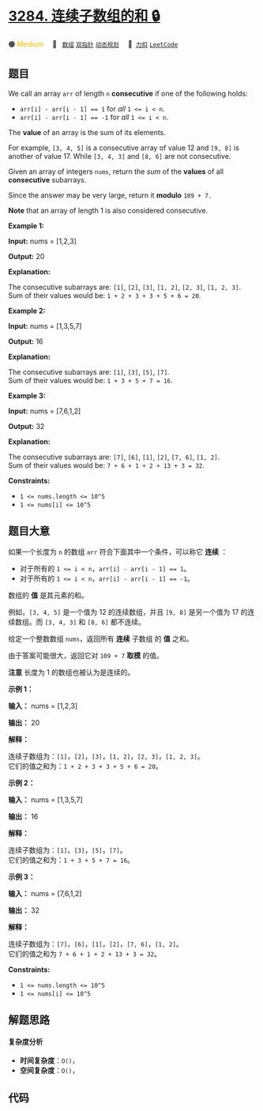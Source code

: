 # [3284. 连续子数组的和 🔒](https://2xiao.github.io/leetcode-js/problem/3284.html)

🟠 <font color=#ffb800>Medium</font>&emsp; 🔖&ensp; [`数组`](/tag/array.md) [`双指针`](/tag/two-pointers.md) [`动态规划`](/tag/dynamic-programming.md)&emsp; 🔗&ensp;[`力扣`](https://leetcode.cn/problems/sum-of-consecutive-subarrays) [`LeetCode`](https://leetcode.com/problems/sum-of-consecutive-subarrays)

## 题目

We call an array `arr` of length `n` **consecutive** if one of the following
holds:

  * `arr[i] - arr[i - 1] == 1` for _all_ `1 <= i < n`.
  * `arr[i] - arr[i - 1] == -1` for _all_ `1 <= i < n`.

The **value** of an array is the sum of its elements.

For example, `[3, 4, 5]` is a consecutive array of value 12 and `[9, 8]` is
another of value 17. While `[3, 4, 3]` and `[8, 6]` are not consecutive.

Given an array of integers `nums`, return the _sum_ of the **values** of all
**consecutive** subarrays.

Since the answer may be very large, return it **modulo** `109 + 7.`

**Note** that an array of length 1 is also considered consecutive.



**Example 1:**

**Input:** nums = [1,2,3]

**Output:** 20

**Explanation:**

The consecutive subarrays are: `[1]`, `[2]`, `[3]`, `[1, 2]`, `[2, 3]`, `[1,
2, 3]`.  
Sum of their values would be: `1 + 2 + 3 + 3 + 5 + 6 = 20`.

**Example 2:**

**Input:** nums = [1,3,5,7]

**Output:** 16

**Explanation:**

The consecutive subarrays are: `[1]`, `[3]`, `[5]`, `[7]`.  
Sum of their values would be: `1 + 3 + 5 + 7 = 16`.

**Example 3:**

**Input:** nums = [7,6,1,2]

**Output:** 32

**Explanation:**

The consecutive subarrays are: `[7]`, `[6]`, `[1]`, `[2]`, `[7, 6]`, `[1, 2]`.  
Sum of their values would be: `7 + 6 + 1 + 2 + 13 + 3 = 32`.



**Constraints:**

  * `1 <= nums.length <= 10^5`
  * `1 <= nums[i] <= 10^5`


## 题目大意

如果一个长度为 `n` 的数组 `arr` 符合下面其中一个条件，可以称它 **连续** ：

  * 对于所有的 `1 <= i < n`，`arr[i] - arr[i - 1] == 1`。
  * 对于所有的 `1 <= i < n`，`arr[i] - arr[i - 1] == -1`。

数组的 **值** 是其元素的和。

例如，`[3, 4, 5]` 是一个值为 12 的连续数组，并且 `[9, 8]` 是另一个值为 17 的连续数组。而 `[3, 4, 3]` 和 `[8,
6]` 都不连续。

给定一个整数数组 `nums`，返回所有 **连续** 子数组 的 **值** 之和。

由于答案可能很大，返回它对 `109 + 7` **取模**  的值。

**注意**  长度为 1 的数组也被认为是连续的。



**示例 1：**

**输入：** nums = [1,2,3]

**输出：** 20

**解释：**

连续子数组为：`[1]`，`[2]`，`[3]`，`[1, 2]`，`[2, 3]`，`[1, 2, 3]`。  
它们的值之和为：`1 + 2 + 3 + 3 + 5 + 6 = 20`。

**示例 2：**

**输入：** nums = [1,3,5,7]

**输出：** 16

**解释：**

连续子数组为：`[1]`，`[3]`，`[5]`，`[7]`。  
它们的值之和为：`1 + 3 + 5 + 7 = 16`。

**示例 3：**

**输入：** nums = [7,6,1,2]

**输出：** 32

**解释：**

连续子数组为：`[7]`，`[6]`，`[1]`，`[2]`，`[7, 6]`，`[1, 2]`。  
它们的值之和为 `7 + 6 + 1 + 2 + 13 + 3 = 32`。



**Constraints:**

  * `1 <= nums.length <= 10^5`
  * `1 <= nums[i] <= 10^5`


## 解题思路

#### 复杂度分析

- **时间复杂度**：`O()`，
- **空间复杂度**：`O()`，

## 代码

```javascript

```
